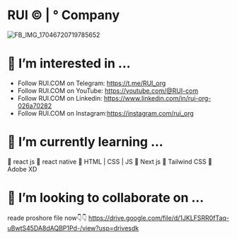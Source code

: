 # RUI © | ° Company
![FB_IMG_17046720719785652](https://github.com/RUI-com/RUI-com/assets/139192231/b6e10acf-e3d7-4559-976d-26f6eaec6b42)

# 👀 I’m interested in ...
 + Follow RUI.COM on Telegram: ⁨https://t.me/RUI_org⁩
 + Follow RUI.COM on YouTube: https://youtube.com/@RUI-com
 + Follow RUI.COM on Linkedin: https://www.linkedin.com/in/rui-org-026a70282
 + Follow RUI.COM on Instagram:⁨https://instagram.com/rui_org

# 🌱 I’m currently learning ...
🚩 react js
🚩 react native
🚩 HTML | CSS | JS
🚩 Next js
🚩 Tailwind CSS
🚩 Adobe XD
# 💞️ I’m looking to collaborate on ...
reade proshore file now👇👇
https://drive.google.com/file/d/1JKLFSRR0fTaq-uBwtS45DA8dAQBP1Pd-/view?usp=drivesdk

<!---
RUI-com/RUI-com is a ✨ special ✨ repository because its `README.md` (this file) appears on your GitHub profile.
You can click the Preview link to take a look at your changes.
--->
